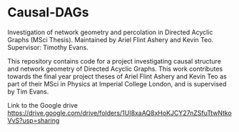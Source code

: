 # Causal-DAGs
Investigation of network geometry and percolation in Directed Acyclic Graphs (MSci Thesis). Maintained by Ariel Flint Ashery and Kevin Teo. Supervisor: Timothy Evans.

This repository contains code for a project investigating causal structure and network geometry of Directed Acyclic Graphs. This work contributes towards the final year project theses of Ariel Flint Ashery and Kevin Teo as part of their MSci in Physics at Imperial College London, and is supervised by Tim Evans.

Link to the Google drive https://drive.google.com/drive/folders/1UI8xaAQ8xHoKJCY27nZSfuTtwNtkoVvS?usp=sharing
